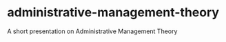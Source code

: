 administrative-management-theory
================================

A short presentation on Administrative Management Theory
